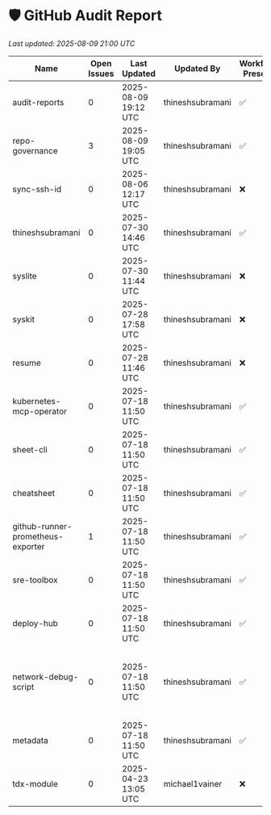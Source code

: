 # 🛡️ GitHub Audit Report

_Last updated: 2025-08-09 21:00 UTC_

| Name | Open Issues | Last Updated | Updated By | Workflow Present | Topics | Branch |
|------|-------------|--------------|------------|------------------|--------|--------|
| audit-reports | 0 | 2025-08-09 19:12 UTC | thineshsubramani | ✅ | - | main |
| repo-governance | 3 | 2025-08-09 19:05 UTC | thineshsubramani | ✅ | certified | main |
| sync-ssh-id | 0 | 2025-08-06 12:17 UTC | thineshsubramani | ❌ | - | main |
| thineshsubramani | 0 | 2025-07-30 14:46 UTC | thineshsubramani | ✅ | certified | master |
| syslite | 0 | 2025-07-30 11:44 UTC | thineshsubramani | ❌ | certified | main |
| syskit | 0 | 2025-07-28 17:58 UTC | thineshsubramani | ❌ | - | main |
| resume | 0 | 2025-07-28 11:46 UTC | thineshsubramani | ❌ | - | main |
| kubernetes-mcp-operator | 0 | 2025-07-18 11:50 UTC | thineshsubramani | ✅ | certified | main |
| sheet-cli | 0 | 2025-07-18 11:50 UTC | thineshsubramani | ✅ | certified | main |
| cheatsheet | 0 | 2025-07-18 11:50 UTC | thineshsubramani | ✅ | certified | main |
| github-runner-prometheus-exporter | 1 | 2025-07-18 11:50 UTC | thineshsubramani | ✅ | certified | main |
| sre-toolbox | 0 | 2025-07-18 11:50 UTC | thineshsubramani | ✅ | certified | main |
| deploy-hub | 0 | 2025-07-18 11:50 UTC | thineshsubramani | ✅ | certified | main |
| network-debug-script | 0 | 2025-07-18 11:50 UTC | thineshsubramani | ✅ | bash, bash-script, network-debugging, toolbox, certified | main |
| metadata | 0 | 2025-07-18 11:50 UTC | thineshsubramani | ✅ | certified | main |
| tdx-module | 0 | 2025-04-23 13:05 UTC | michael1vainer | ❌ | - | tdx_1.5 |
